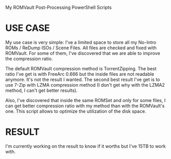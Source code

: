My ROMVault Post-Processing PowerShell Scripts

# USE CASE
My use case is very simple: I've a limited space to store all my No-Intro ROMs / ReDump ISOs / Scene Files.
All files are checked and fixed with ROMVault. For some of them, I've discovered that we are able to improve the compression ratio.

The default ROMVault compression method is TorrentZipping.
The best ratio I've get is with FreeArc 0.666 but the inside files are not readable anymore. It's not the result I wanted.
The second best result I've get is to use 7-Zip with LZMA compression method (I don't get why with the LZMA2 method, I can't get better results).

Also, I've discovered that inside the same ROMSet and only for some files, I can get better compression ratio with my method than with the ROMVault's one.
This script allows to optimize the utilization of the disk space.

# RESULT
I'm currently working on the result to know if it worths but I've 15TB to work with.
